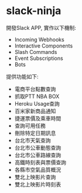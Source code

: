 # slack-ninja
開發Slack APP, 實作以下機制:
- Incoming Webhooks
- Interactive Components
- Slash Commands
- Event Subscriptions
- Bots
  
提供功能如下:
- 電商平台點數查詢
- 抓取PTT NBA BOX
- Heroku Usage查詢
- 百米家新商品通知
- 捷運票價及乘車時間
- 查詢可用任務
- 刪除特定日期訊息
- 台北市天氣查詢
- 台北市公車動態查詢
- 台北市公車路線查詢
- 高鐵時刻表與票價查詢
- 各縣市空氣品質概況
- 雙北上映影片查詢
- 雙北上映影片時刻表